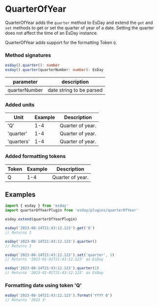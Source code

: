 # QuarterOfYear

QuarterOfYear adds the `quarter` method to EsDay and extend the `get` and `set` methods to get or set the quarter of year of a date.
Setting the quarter does not affect the time of an EsDay instance.

QuarterOfYear adds support for the formatting Token `Q`.

### Method signatures
```typescript
esday().quarter(): number
esday().quarter(quarterNumber: number): EsDay
```

| parameter     | description              |
| ------------- | ------------------------ |
| quarterNumber | date string to be parsed |

### Added units
| **Unit**   | **Example** | **Description**  |
| ---------- | ----------- | ---------------- |
| 'Q'        | 1-4         | Quarter of year. |
| 'quarter'  | 1-4         | Quarter of year. |
| 'quarters' | 1-4         | Quarter of year. |

### Added formatting tokens
| **Token** | **Example** | **Description**                                        |
| --------- | ----------- | ---------------- |
| Q         | 1-4         | Quarter of year. |

## Examples
```typescript
import { esday } from 'esday'
import quarterOfYearPlugin from 'esday/plugins/quarterOfYear'

esday.extend(quarterOfYearPlugin)

esday('2023-08-14T21:43:12.123').get('Q')
// Returns 3

esday('2023-08-14T21:43:12.123').quarter()
// Returns 3

esday('2023-08-14T21:43:12.123').set('quarter', 1)
// Returns '2023-01-01T21:43:12.123' as EsDay

esday('2023-08-14T21:43:12.123').quarter(1)
// Returns '2023-01-01T21:43:12.123' as EsDay
```

### Formatting date using token 'Q'
```typescript
esday('2023-08-14T21:43:12.123').format('YYYY Q')
// Returns '2023 3'
```
